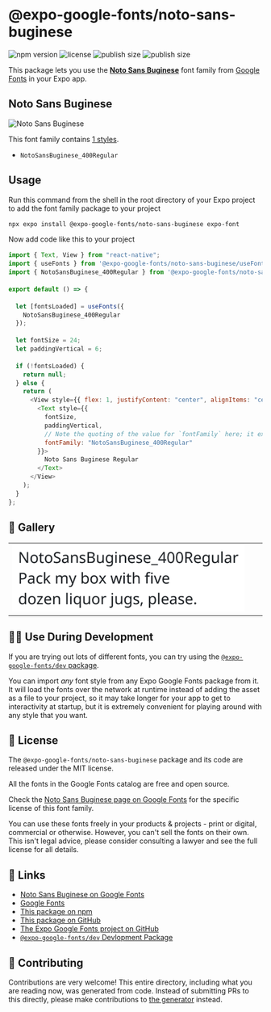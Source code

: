 # @expo-google-fonts/noto-sans-buginese

![npm version](https://flat.badgen.net/npm/v/@expo-google-fonts/noto-sans-buginese)
![license](https://flat.badgen.net/github/license/expo/google-fonts)
![publish size](https://flat.badgen.net/packagephobia/install/@expo-google-fonts/noto-sans-buginese)
![publish size](https://flat.badgen.net/packagephobia/publish/@expo-google-fonts/noto-sans-buginese)

This package lets you use the [**Noto Sans Buginese**](https://fonts.google.com/specimen/Noto+Sans+Buginese) font family from [Google Fonts](https://fonts.google.com/) in your Expo app.

## Noto Sans Buginese

![Noto Sans Buginese](./font-family.png)

This font family contains [1 styles](#-gallery).

- `NotoSansBuginese_400Regular`

## Usage

Run this command from the shell in the root directory of your Expo project to add the font family package to your project

```sh
npx expo install @expo-google-fonts/noto-sans-buginese expo-font
```

Now add code like this to your project

```js
import { Text, View } from "react-native";
import { useFonts } from '@expo-google-fonts/noto-sans-buginese/useFonts';
import { NotoSansBuginese_400Regular } from '@expo-google-fonts/noto-sans-buginese/400Regular';

export default () => {

  let [fontsLoaded] = useFonts({
    NotoSansBuginese_400Regular
  });

  let fontSize = 24;
  let paddingVertical = 6;

  if (!fontsLoaded) {
    return null;
  } else {
    return (
      <View style={{ flex: 1, justifyContent: "center", alignItems: "center" }}>
        <Text style={{
          fontSize,
          paddingVertical,
          // Note the quoting of the value for `fontFamily` here; it expects a string!
          fontFamily: "NotoSansBuginese_400Regular"
        }}>
          Noto Sans Buginese Regular
        </Text>
      </View>
    );
  }
};
```

## 🔡 Gallery


||||
|-|-|-|
|![NotoSansBuginese_400Regular](./400Regular/NotoSansBuginese_400Regular.ttf.png)||||


## 👩‍💻 Use During Development

If you are trying out lots of different fonts, you can try using the [`@expo-google-fonts/dev` package](https://github.com/expo/google-fonts/tree/master/font-packages/dev#readme).

You can import _any_ font style from any Expo Google Fonts package from it. It will load the fonts over the network at runtime instead of adding the asset as a file to your project, so it may take longer for your app to get to interactivity at startup, but it is extremely convenient for playing around with any style that you want.


## 📖 License

The `@expo-google-fonts/noto-sans-buginese` package and its code are released under the MIT license.

All the fonts in the Google Fonts catalog are free and open source.

Check the [Noto Sans Buginese page on Google Fonts](https://fonts.google.com/specimen/Noto+Sans+Buginese) for the specific license of this font family.

You can use these fonts freely in your products & projects - print or digital, commercial or otherwise. However, you can't sell the fonts on their own. This isn't legal advice, please consider consulting a lawyer and see the full license for all details.

## 🔗 Links

- [Noto Sans Buginese on Google Fonts](https://fonts.google.com/specimen/Noto+Sans+Buginese)
- [Google Fonts](https://fonts.google.com/)
- [This package on npm](https://www.npmjs.com/package/@expo-google-fonts/noto-sans-buginese)
- [This package on GitHub](https://github.com/expo/google-fonts/tree/master/font-packages/noto-sans-buginese)
- [The Expo Google Fonts project on GitHub](https://github.com/expo/google-fonts)
- [`@expo-google-fonts/dev` Devlopment Package](https://github.com/expo/google-fonts/tree/master/font-packages/dev)

## 🤝 Contributing

Contributions are very welcome! This entire directory, including what you are reading now, was generated from code. Instead of submitting PRs to this directly, please make contributions to [the generator](https://github.com/expo/google-fonts/tree/master/packages/generator) instead.
